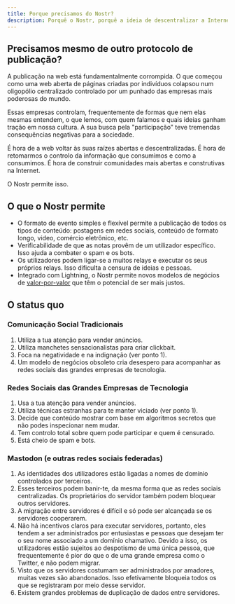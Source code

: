 ```yaml
---
title: Porque precisamos do Nostr?
description: Porquê o Nostr, porquê a ideia de descentralizar a Internet de forma mais ampla e porque estes conceitos são importantes.
---
```


## Precisamos mesmo de outro protocolo de publicação?

A publicação na web está fundamentalmente corrompida. O que começou como uma web aberta de páginas criadas por indivíduos colapsou num oligopólio centralizado controlado por um punhado das empresas mais poderosas do mundo.

Essas empresas controlam, frequentemente de formas que nem elas mesmas entendem, o que lemos, com quem falamos e quais ideias ganham tração em nossa cultura. A sua busca pela "participação" teve tremendas consequências negativas para a sociedade.

É hora de a web voltar às suas raízes abertas e descentralizadas. É hora de retomarmos o controlo da informação que consumimos e como a consumimos. É hora de construir comunidades mais abertas e construtivas na Internet.

O Nostr permite isso.

## O que o Nostr permite

-    O formato de evento simples e flexível permite a publicação de todos os tipos de conteúdo: postagens em redes sociais, conteúdo de formato longo, video, comércio eletrônico, etc.
-    Verificabilidade de que as notas provêm de um utilizador específico. Isso ajuda a combater o spam e os bots.
-    Os utilizadores podem ligar-se a muitos relays e executar os seus próprios relays. Isso dificulta a censura de ideias e pessoas.
-    Integrado com Lightning, o Nostr permite novos modelos de negócios de [valor-por-valor](https://value4value.info/) que têm o potencial de ser mais justos.

## O status quo

### Comunicação Social Tradicionais

1.  Utiliza a tua atenção para vender anúncios.
1.  Utiliza manchetes sensacionalistas para criar clickbait.
1.  Foca na negatividade e na indignação (ver ponto 1).
1.  Um modelo de negócios obsoleto cria desespero para acompanhar as redes sociais das grandes empresas de tecnologia.

### Redes Sociais das Grandes Empresas de Tecnologia

1. Usa a tua atenção para vender anúncios.
1. Utiliza técnicas estranhas para te manter viciado (ver ponto 1).
1. Decide que conteúdo mostrar com base em algoritmos secretos que não podes inspecionar nem mudar.
1. Tem controlo total sobre quem pode participar e quem é censurado.
1. Está cheio de spam e bots.

### Mastodon (e outras redes sociais federadas)

1. As identidades dos utilizadores estão ligadas a nomes de domínio controlados por terceiros.
1. Esses terceiros podem banir-te, da mesma forma que as redes sociais centralizadas. Os proprietários do servidor também podem bloquear outros servidores.
1. A migração entre servidores é difícil e só pode ser alcançada se os servidores cooperarem.
1. Não há incentivos claros para executar servidores, portanto, eles tendem a ser administrados por entusiastas e pessoas que desejam ter o seu nome associado a um domínio chamativo. Devido a isso, os utilizadores estão sujeitos ao despotismo de uma única pessoa, que frequentemente é pior do que o de uma grande empresa como o Twitter, e não podem migrar.
1. Visto que os servidores costumam ser administrados por amadores, muitas vezes são abandonados. Isso efetivamente bloqueia todos os que se registraram por meio desse servidor.
1. Existem grandes problemas de duplicação de dados entre servidores.

